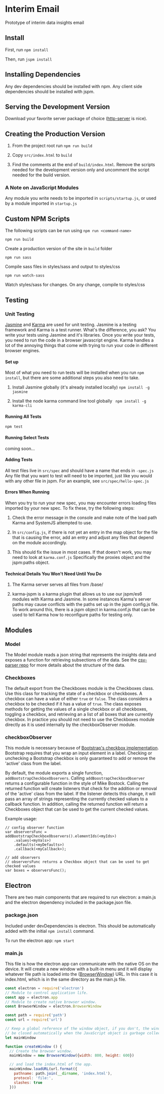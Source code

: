 # Interim Email 
Prototype of interim data insights email

## Install
First, run ```npm install```
    
Then, run ```jspm install```
    
## Installing Dependencies
Any dev dependencies should be installed with npm.  Any client side dependencies should be installed with jspm.
## Serving the Development Version
Download your favorite server package of choice ([http-server](https://www.npmjs.com/package/http-server) is nice). 
## Creating the Production Version

1) From the project root run ```npm run build``` 

2) Copy ```src/index.html``` to  ```build```

3) Find the comments at the end of ```build/index.html```. Remove the scripts needed for the development version only and uncomment the script needed for the build version. 

### A Note on JavaScript Modules
Any module you write needs to be imported in ```scripts/startup.js```, or used by a module imported in ```startup.js```
## Custom NPM Scripts
The following scripts can be run using ```npm run <command-name>```

```npm run build```

Create a production version of the site in ```build``` folder 


```npm run sass```

Compile sass files in styles/sass and output to styles/css

```npm run watch-sass```

Watch styles/sass for changes. On any change, compile to styles/css

## Testing

### Unit Testing
[Jasmine](https://jasmine.github.io/) and [Karma](https://karma-runner.github.io/1.0/index.html) are used for unit testing.  Jasmine is a testing framework and Karma is a test runner. What's the difference, you ask?  You write your tests using Jasmine and it's libraries.  Once you write your tests, you need to run the code in a browser javascript engine.  Karma handles a lot of the annoying things that come with trying to run your code in different browser engines.  

#### Set up
Most of what you need to run tests will be installed when you run ```npm install```, but there are some additional steps you also need to take.

1) Install Jasmine globally (it's already installed locally) ```npm install -g jasmine```

2) Install the node karma command line tool globally ``` npm install -g karma-cli```

#### Running All Tests
```npm test ```

#### Running Select Tests
coming soon...

#### Adding Tests
All test files live in ```src/spec``` and should have a name that ends in ```-spec.js```  Any file that you want to test will need to be imported, just like you would with any other file in jspm.  For an example, see ```src/spec/hello-spec.js```

#### Errors When Running
When you try to run your new spec, you may encounter errors loading files imported by your new spec.  To fix these, try the following steps:

1) Check the error message in the console and make note of the load path Karma and SystemJS attempted to use. 

2) In ```src/config.js```, if there is not yet an entry in the map object for the file that is causing the error, add an entry and adjust any files that depend on the module accordingly.  

3) This should fix the issue in most cases.  If that doesn't work, you may need to look at ```karma.conf.js```  Specifically the proxies object and the jspm:paths object.

#### Technical Details You Won't Need Until You Do
1) The Karma server serves all files from /base/<your path starts here>

2) karma-jspm is a karma plugin that allows us to use our jspm/es6 modules with Karma and Jasmine. In some instances Karma's server paths may cause conflicts with the paths set up in the jspm config.js file.  To work around this, there is a jspm object in karma.conf.js that can be used to tell Karma how to reconfigure paths for testing only.

## Modules
### Model
The Model module reads a json string that represents the insights data and exposes a function for retrieving subsections of the data.  See the [csv-parser repo](https://github.com/unisaurus-rex/csv-parser) for more details about the structure of the data.
### Checkboxes
The default export from the Checkboxes module is the Checkboxes class.  Use this class for tracking the state of a checkbox or checkboxes. A checkbox can have a value of either ```true``` or ```false```.  The class considers a checkbox to be checked if it has a value of ```true```. The class exposes methods for getting the values of a single checkbox or all checkboxes, toggling a checkbox, and retrieving an a list of all boxes that are currently checkbox.
In practice you should not need to use the Checkboxes module directly as it is used internally by the checkboxObserver module.
### checkboxObserver
This module is necessary because of [Bootstrap's checkbox implementation](http://getbootstrap.com/css/#checkboxes-and-radios). Bootstrap requires that you wrap an input element in a label. Checking or unchecking a Bootstrap checkbox is only guaranteed to add or remove the 'active' class from the label. 

By default, the module exports a single function, ```addBootstrapCheckboxObservers```. Calling ```addBoostrapCheckboxObserver``` returns a configurable function in the style of Mike Bostock. Calling the returned function will create listeners that check for the addition or removal of the 'active' class from the label. If the listener detects this change, it will pass an array of strings representing the currently checked values to a callback function. In addition, calling the returned function will return a Checkboxes object that can be used to get the current checked values. 

Example usage:

```
// config observer function
var observersFunc = addBootstrapCheckboxObservers().elementIds(<myIds>)
    .values(<myVals>)
    .defaults(<myDefaults>)
    .callback(<myCallback>);

// add observers
// observersFunc returns a Checkbox object that can be used to get checked values
var boxes = observersFunc();
```
## Electron
There are two main components that are required to run electron: a main.js and the electron dependency included in the package.json file.
### package.json
Included under devDependencies is electron. This should be automatically added with the initial ```npm install``` command. 

To run the electron app: ```npm start```

### main.js
This file is how the electron app can communicate with the native OS on the device. It will create a new window with a built-in menu and it will display whatever file path is loaded into the ([BrowserWindow](https://github.com/electron/electron/blob/master/docs/api/browser-window.md)) URL. In this case it is index.html, which is in the same directory as the main.js file.

```javascript
const electron = require('electron')
// Module to control application life.
const app = electron.app
// Module to create native browser window.
const BrowserWindow = electron.BrowserWindow

const path = require('path')
const url = require('url')

// Keep a global reference of the window object, if you don't, the window will
// be closed automatically when the JavaScript object is garbage collected.
let mainWindow

function createWindow () {
  // Create the browser window.
  mainWindow = new BrowserWindow({width: 800, height: 600})

  // and load the index.html of the app.
  mainWindow.loadURL(url.format({
    pathname: path.join(__dirname, 'index.html'),
    protocol: 'file:',
    slashes: true
  }))
```
